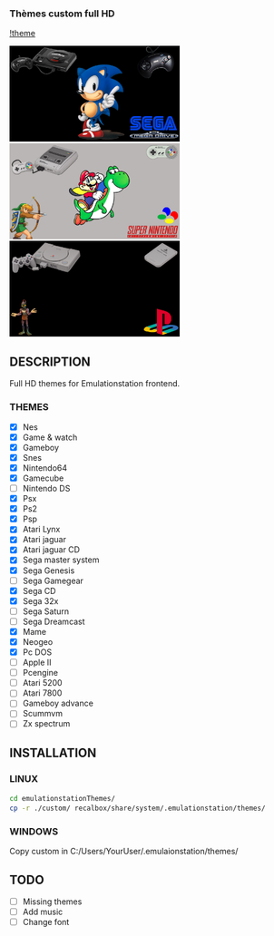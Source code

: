 ### Thèmes custom full HD ###

[!theme](docs/ES-logo.png)

<p float="left">
  <img src="custom/megadrive/art/gen_art.png" width="300" />
  <img src="custom/snes/art/snes_art.png" width="300" /> 
  <img src="custom/psx/art/psx_art.png" width="300" />
</p>


## DESCRIPTION

Full HD themes for Emulationstation frontend.

### THEMES

- [x] Nes
- [x] Game & watch
- [x] Gameboy
- [x] Snes
- [x] Nintendo64
- [x] Gamecube
- [ ] Nintendo DS
- [x] Psx
- [x] Ps2
- [x] Psp
- [x] Atari Lynx
- [x] Atari jaguar
- [x] Atari jaguar CD
- [x] Sega master system
- [x] Sega Genesis
- [ ] Sega Gamegear
- [x] Sega CD
- [x] Sega 32x
- [ ] Sega Saturn
- [ ] Sega Dreamcast
- [x] Mame
- [x] Neogeo
- [x] Pc DOS
- [ ] Apple II
- [ ] Pcengine
- [ ] Atari 5200
- [ ] Atari 7800
- [ ] Gameboy advance
- [ ] Scummvm
- [ ] Zx spectrum

## INSTALLATION

### LINUX

```bash
cd emulationstationThemes/
cp -r ./custom/ recalbox/share/system/.emulationstation/themes/
```

### WINDOWS

Copy custom in C:/Users/YourUser/.emulaionstation/themes/

## TODO

- [ ] Missing themes
- [ ] Add music
- [ ] Change font